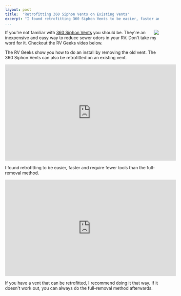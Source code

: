 ```yaml
---
layout: post  
title:  "Retrofitting 360 Siphon Vents on Existing Vents"
excerpt: "I found retrofitting 360 Siphon Vents to be easier, faster and require fewer tools than the full-removal method."
...
```


<img src="http://i.imgur.com/Bt9w6bQ.jpg" style="float: right" />

If you're not familiar with [360 Siphon
Vents](http://www.lci1.com/360-siphon) you should be. They're an
inexpensive and easy way to reduce sewer odors in your RV. Don't take my
word for it. Checkout the RV Geeks video below.

The RV Geeks show you how to do an install by removing the old vent. The
360 Siphon Vents can also be retrofitted on an existing vent.

<iframe width="560" height="315" src="https://www.youtube.com/embed/3xX60cCHwlM" frameborder="0" allowfullscreen>
</iframe>

I found retrofitting to be easier, faster and require fewer tools than
the full-removal method.

<iframe width="560" height="315" src="https://www.youtube.com/embed/9bsftyO7lGY" frameborder="0" allowfullscreen>
</iframe>

If you have a vent that can be retrofitted, I recommend doing it that
way. If it doesn't work out, you can always do the full-removal method
afterwards.
